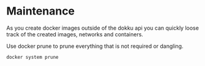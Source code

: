 # Maintenance

As you create docker images outside of the dokku api you can quickly loose track of the created images, networks and containers.

Use docker prune to prune everything that is not required or dangling.

```bash
docker system prune
```
